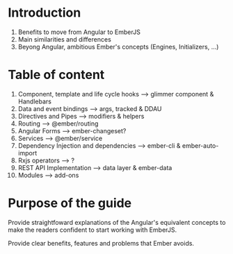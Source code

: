 # Introduction

1. Benefits to move from Angular to EmberJS
2. Main similarities and differences
3. Beyong Angular, ambitious Ember's concepts (Engines, Initializers, ...)


# Table of content

1. Component, template and life cycle hooks --> glimmer component & Handlebars
2. Data and event bindings --> args, tracked & DDAU
3. Directives and Pipes --> modifiers & helpers
4. Routing --> @ember/routing
5. Angular Forms --> ember-changeset?
6. Services --> @ember/service
7. Dependency Injection and dependencies --> ember-cli & ember-auto-import
8. Rxjs operators --> ?
9. REST API Implementation --> data layer & ember-data
10. Modules --> add-ons


# Purpose of the guide

Provide straightfoward explanations of the Angular's equivalent concepts to make 
the readers confident to start working with EmberJS.

Provide clear benefits, features and problems that Ember avoids.
